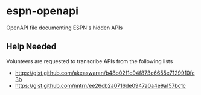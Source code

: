 # espn-openapi
OpenAPI file documenting ESPN's hidden APIs

## Help Needed

Volunteers are requested to transcribe APIs from the following lists
- https://gist.github.com/akeaswaran/b48b02f1c94f873c6655e7129910fc3b
- https://gist.github.com/nntrn/ee26cb2a0716de0947a0a4e9a157bc1c

